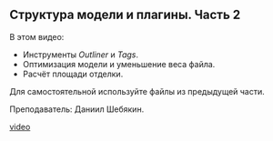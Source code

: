 ## Структура модели и плагины. Часть 2

В этом видео:

- Инструменты _Outliner_ и _Tags_.
- Оптимизация модели и уменьшение веса файла.
- Расчёт площади отделки.

Для самостоятельной используйте файлы из предыдущей части.  

Преподаватель: Даниил Шебякин.

[video](https://player.softculture.cc/embed/online/ISF/ISF_3.16.03_L1-2_Structure._Plugins_P2)

